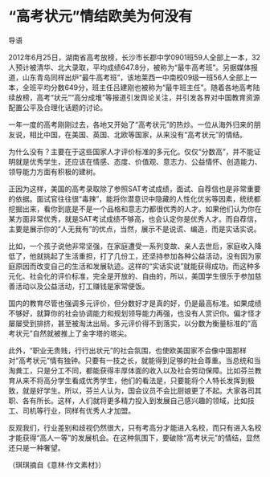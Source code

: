 # “高考状元”情结欧美为何没有

导语

2012年6月25日，湖南省高考放榜，长沙市长郡中学0901班59人全部上一本，32人预计被清华、北大录取，平均成绩647.8分，被称为“最牛高考班”。另据媒体报道，山东青岛同样出炉“最牛高考班”，该地莱西一中南校09级一班56人全部上一本，全班平均分数649分，班主任吕建刚也被称为“最牛班主任”。随着各地高考陆续放榜，高考“状元”“高分成堆”等报道引发舆论关注，并引发各界对中国教育资源配置公平及合理化话题的讨论。

一年一度的高考刚刚过去，各地又开始了“高考状元”的热炒。一位从海外归来的朋友说，相比中国，在美国、英国、北欧等国家，从来没有“高考状元”的情结。

为什么没有？主要在于这些国家人才评价标准的多元化。仅仅“分数高”，并不能证明就是优秀学生，还应该在情感、态度、价值观、意志力、公益情怀、创造能力、领导能力方面有积极的建树。

正因为这样，美国的高考录取除了参照SAT考试成绩，面试、自荐信也是非常重要的依据。面试官往往很“毒辣”，能将你潜意识中隐藏的人性化优劣等因素，统统都挖掘出来，看你到底是不是一个品格和意志力都很优秀的人才。如果他们认为你在某方面非常优秀，就是SAT考试成绩不够高，也会认定你是优秀人才。而自荐信，主要是展示你的“人无我有”的优点，当然，展示不是说谎、编造，而是实话实说。

比如，一个孩子说他非常坚强，在家庭遭受一系列变故、亲人去世后，家庭收入降低了，他就挑起了生活重担，打了几份工，还坚持参加各种公益活动，没有因为家庭原因而改变自己的生活和发展轨迹。这样的“实话实说”就能获得成功。而这种多元化、社会化的评价标准，完全是开放的、自由的，所以，美国学生很乐于参加慈善活动以及公益活动，打工赚钱是家常便饭。

国内的教育尽管也强调多元评价，但分数好才是真的好，仍是最高标准。如果成绩不够好，就算你的社会协调能力和规划领导能力再强，也没有人赏识你。偏才怪才屡屡受到排挤，甚至被淘汰出局。多元评价得不到落实，以分数为衡量标准的“高考状元”自然就被推上了金字塔的塔尖。

此外，“职业无贵贱，行行出状元”的社会氛围，也使欧美国家不会像中国那样对“高考状元”情有独钟。只要有一技之长，就能得到足够的社会尊重。当总统和当淘粪工，只是分工不同，都能获得丰厚体面的收入以及社会劳动保障。比如芬兰教育从来不将高分学生看成优秀学生，他们的看法是，只要能将个人特长发挥到极致，就是好学生。所以，芬兰人认为，国会议员不会比厨娘更了不起。大家各司其职、各有所长。这样，人们就将更多精力投入到发展自己感兴趣的领域，比如技工、司机等行业，同样有优秀人才加盟。

反观我们，行业差别和歧视仍然很大，只有考高分才能进入名校，而只有进入名校才能获得“高人一等”的发展机会。在这种氛围下，要破除“高考状元”的情结，显然还只是一种奢望。

（琪琪摘自《意林·作文素材》）